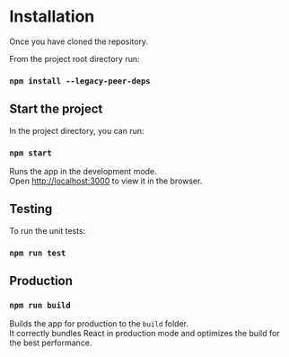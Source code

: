 # Installation

Once you have cloned the repository.

From the project root directory run:

### `npm install --legacy-peer-deps`


## Start the project

In the project directory, you can run:

### `npm start`

Runs the app in the development mode.\
Open [http://localhost:3000](http://localhost:3000) to view it in the browser.



## Testing 

To run the unit tests:

### `npm run test`



## Production 

### `npm run build`

Builds the app for production to the `build` folder.\
It correctly bundles React in production mode and optimizes the build for the best performance.



